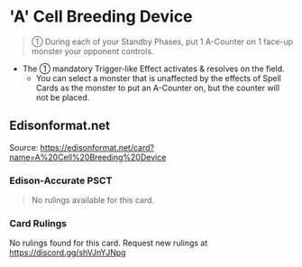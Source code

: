 # 'A' Cell Breeding Device

> ① During each of your Standby Phases, put 1 A-Counter on 1 face-up monster your opponent controls.

*   The ① mandatory Trigger-like Effect activates & resolves on the field.
    *   You can select a monster that is unaffected by the effects of Spell Cards as the monster to put an A-Counter on, but the counter will not be placed.

## Edisonformat.net

Source: https://edisonformat.net/card?name=A%20Cell%20Breeding%20Device

### Edison-Accurate PSCT

> No rulings available for this card.

### Card Rulings

No rulings found for this card. Request new rulings at https://discord.gg/shVJnYJNpg
            